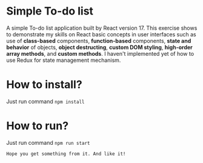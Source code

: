 # Simple To-do list
A simple To-do list application built by React version 17. This exercise shows to demonstrate my skills on React basic concepts in user interfaces such as use of <strong>class-based</strong> components, <strong>function-based</strong> components, <strong>state and behavior</strong> of objects, <strong>object destructing</strong>, <strong>custom DOM styling</strong>, <strong>high-order array methods</strong>, and <strong>custom methods</strong>. I haven't implemented yet of how to use Redux for state management mechanism.

# How to install?
Just run command <code>npm install</code>

# How to run?
Just run command <code>npm run start</code>

`Hope you get something from it. And like it!`